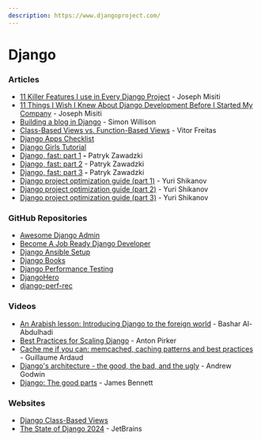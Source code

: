 ```yaml
---
description: https://www.djangoproject.com/
---
```


# Django

### Articles

* [11 Killer Features I use in Every Django Project](https://medium.com/cs-math/2014-django-development-mistakes-in-2014-f48623f58b21) - Joseph Misiti
* [11 Things I Wish I Knew About Django Development Before I Started My Company](https://medium.com/cs-math/11-things-i-wish-i-knew-about-django-development-before-i-started-my-company-f29f6080c131) - Joseph Misiti
* [Building a blog in Django](https://til.simonwillison.net/django/building-a-blog-in-django) - Simon Willison
* [Class-Based Views vs. Function-Based Views](https://simpleisbetterthancomplex.com/article/2017/03/21/class-based-views-vs-function-based-views.html) - Vitor Freitas
* [Django Apps Checklist](https://devchecklists.com/django-apps-checklist/en/)
* [Django Girls Tutorial](https://tutorial.djangogirls.org/en/)
* [Django, fast: part 1](https://blog.mirumee.com/django-fast-part-1-8d068a1b14bc) **-** Patryk Zawadzki
* [Django, fast: part 2](https://blog.mirumee.com/django-fast-part-2-d73a4ecd61f3) - Patryk Zawadzki
* [Django, fast: part 3](https://blog.mirumee.com/django-fast-part-3-a02da6f12418) **-** Patryk Zawadzki
* [Django project optimization guide (part 1)](https://dizballanze.com/django-project-optimization-part-1/) - Yuri Shikanov
* [Django project optimization guide (part 2)](https://dizballanze.com/en/django-project-optimization-part-2/) - Yuri Shikanov
* [Django project optimization guide (part 3)](https://dizballanze.com/en/django-project-optimization-part-3/) - Yuri Shikanov

### GitHub Repositories

* [Awesome Django Admin](https://github.com/originalankur/awesome-django-admin)
* [Become A Job Ready Django Developer](https://github.com/flashohq/open-source-Django-courses)
* [Django Ansible Setup](https://github.com/myarik/django-ansible-setup)
* [Django Books](https://github.com/YeasirArafatRatul/DjangoBooks)
* [Django Performance Testing](https://github.com/PaesslerAG/django-performance-testing)
* [DjangoHero](https://github.com/gutfeeling/djangohero)
* [django-perf-rec](https://github.com/adamchainz/django-perf-rec)

### Videos

* [An Arabish lesson: Introducing Django to the foreign world](https://www.youtube.com/watch?v=F78CW\_Lb06o) - Bashar Al-Abdulhadi
* [Best Practices for Scaling Django](https://www.elastic.co/videos/best-practices-for-scaling-django-by-anton-pirker) - Anton Pirker
* [Cache me if you can: memcached, caching patterns and best practices](https://www.youtube.com/watch?v=R8Xmeynf1T4) - Guillaume Ardaud
* [Django's architecture - the good, the bad, and the ugly](https://www.youtube.com/watch?v=7KTVws3TiC0) - Andrew Godwin
* [Django: The good parts](https://www.youtube.com/watch?v=9Vrk44sHIvw) - James Bennett

### Websites

* [Django Class-Based Views](https://ccbv.co.uk/)
* [The State of Django 2024](https://blog.jetbrains.com/pycharm/2024/06/the-state-of-django/) - JetBrains
